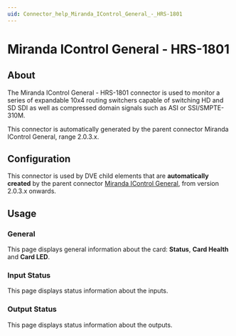 ```yaml
---
uid: Connector_help_Miranda_IControl_General_-_HRS-1801
---
```


# Miranda IControl General - HRS-1801

## About

The Miranda IControl General - HRS-1801 connector is used to monitor a series of expandable 10x4 routing switchers capable of switching HD and SD SDI as well as compressed domain signals such as ASI or SSI/SMPTE-310M.

This connector is automatically generated by the parent connector Miranda IControl General, range 2.0.3.x.

## Configuration

This connector is used by DVE child elements that are **automatically created** by the parent connector [Miranda IControl General](xref:Connector_help_Miranda_IControl_General), from version 2.0.3.x onwards.

## Usage

### General

This page displays general information about the card: **Status**, **Card Health** and **Card LED**.

### Input Status

This page displays status information about the inputs.

### Output Status

This page displays status information about the outputs.
